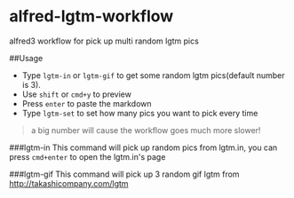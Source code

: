 # alfred-lgtm-workflow
alfred3 workflow for pick up multi random lgtm pics

##Usage
- Type `lgtm-in` or `lgtm-gif` to get some random lgtm pics(default number is 3).
- Use `shift` or `cmd+y` to preview
- Press `enter` to paste the markdown
- Type `lgtm-set` to set how many pics you want to pick every time

>a big number will cause the workflow goes much more slower!

###lgtm-in
This command will pick up random pics from lgtm.in, you can press `cmd+enter` to open the lgtm.in's page

###lgtm-gif
This command will pick up 3 random gif lgtm from http://takashicompany.com/lgtm
